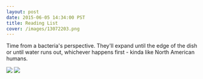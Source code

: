 ```yaml
---
layout: post
date: 2015-06-05 14:34:00 PST
title: Reading List
cover: /images/13072203.png
---
```


Time from a bacteria's perspective. They'll expand until the edge of the dish or until water runs out, whichever happens first - kinda like North American humans.

<img src="https://c1.staticflickr.com/1/292/18278376804_ac1be50464_z.jpg">
<img src="https://c1.staticflickr.com/1/358/18895687012_17de4b7e29_z.jpg">
